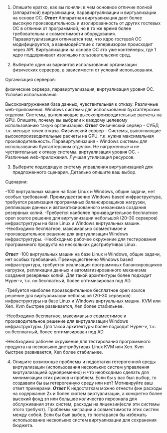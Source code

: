 
1. Опишите кратко, как вы поняли: в чем основное отличие полной (аппаратной) виртуализации, паравиртуализации и 
виртуализации на основе ОС.
***Ответ***
Аппаратная виртуализация дает более высокую производительнось и изолированность от других гостевых ОС в отличии от 
программной, но в то же время более требовательна к совместимости оборудования. Паравиртуализаяция отличается тем, 
что ядро гостевой ОС модифицируется, а взаимодействие с гипервизором происходит через API. Виртуализации на основе ОС 
это уже контейнеры, где 1 ядро поддерживает изоляцию пользовательских сред.

2. Выберите один из вариантов использования организации физических серверов, в зависимости от условий использования.

Организация серверов:

физические сервера,
паравиртуализация,
виртуализация уровня ОС.
Условия использования:

Высоконагруженная база данных, чувствительная к отказу.
Различные web-приложения.
Windows системы для использования бухгалтерским отделом.
Системы, выполняющие высокопроизводительные расчеты на GPU.
Опишите, почему вы выбрали к каждому целевому использованию такую организацию.
***Ответ***
Физический сервер - СУБД т.к. меньше точек отказа. 
Физический сервер - Системы, выполняющие высокопроизводительные расчеты на GPU. т.к. нужна максимальная производительность.
Паравиртуализация - Windows системы для использования бухгалтерским отделом. Не нагруженные и не чуствительные к отказу 
системы.
виртуализация уровня ОС. - Различные web-приложения. Лучшая утилизация ресурсов.

3. Выберите подходящую систему управления виртуализацией для предложенного сценария. Детально опишите ваш выбор.

Сценарии:

-100 виртуальных машин на базе Linux и Windows, общие задачи, нет особых требований. Преимущественно Windows based 
инфраструктура, требуется реализация программных балансировщиков нагрузки, репликации данных и автоматизированного 
механизма создания резервных копий. 
-Требуется наиболее производительное бесплатное open source решение для виртуализации небольшой (20-30 серверов) 
инфраструктуры на базе Linux и Windows виртуальных машин.
-Необходимо бесплатное, максимально совместимое и производительное решение для виртуализации Windows инфраструктуры.
-Необходимо рабочее окружение для тестирования программного продукта на нескольких дистрибутивах Linux.

***Ответ***
-100 виртуальных машин на базе Linux и Windows, общие задачи, нет особых требований. Преимущественно Windows based 
инфраструктура, требуется реализация программных балансировщиков нагрузки, репликации данных и автоматизированного 
механизма создания резервных копий. 
Для такой архитектуры более подходит Hyper-v, т.к. он бесплатный, более оптимизирован под AD. 

-Требуется наиболее производительное бесплатное open source решение для виртуализации небольшой (20-30 серверов) 
инфраструктуры на базе Linux и Windows виртуальных машин.
KVM или Xen. Kvm быстрее развивается, Xen более стабильнее.

-Необходимо бесплатное, максимально совместимое и производительное решение для виртуализации Windows инфраструктуры.
Для такой архитектуры более подходит Hyper-v, т.к. он бесплатный, более оптимизирован под AD. 

-Необходимо рабочее окружение для тестирования программного продукта на нескольких дистрибутивах Linux
KVM или Xen. Kvm быстрее развивается, Xen более стабильнее.

4. Опишите возможные проблемы и недостатки гетерогенной среды виртуализации (использования нескольких систем 
управления виртуализацией одновременно) и что необходимо сделать для минимизации этих рисков и проблем. Если бы у вас 
был выбор, то создавали бы вы гетерогенную среду или нет? Мотивируйте ваш ответ примерами.
***Ответ***
К недостаткам можно отнести фин расходы на содержание 2х и более систем виртуализации, а конкретно более высокий фонд зп 
или большее количество персонала для обслуживания этих систем, расходы на лицензии(если эти системы этого требуют). 
Проблемы миграции и совместимости этих систем между собой. Если бы был выбор, то постарался бы избежать использование 
нескольких систем виртуализации для сохранения бюджета.  